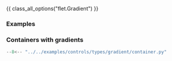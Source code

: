 {{ class_all_options("flet.Gradient") }}

### Examples

### Containers with gradients

```python
--8<-- "../../examples/controls/types/gradient/container.py"
```
